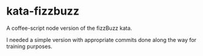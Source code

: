 kata-fizzbuzz
=============
A coffee-script node version of the fizzBuzz kata.


I needed a simple version with appropriate commits done along the way for training purposes.